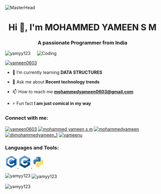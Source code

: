 ![MasterHead](https://camo.githubusercontent.com/69a64c1db5c749cbf9b3cb40c1248ebdc6f6b7788b2d008506910a088af92ecd/68747470733a2f2f70726576696577732e31323372662e636f6d2f696d616765732f6b617270656e6b6f696c69612f6b617270656e6b6f696c6961313830362f6b617270656e6b6f696c69613138303630303031312f3130323938383830362d766563746f722d6c696e652d7765622d636f6e636570742d666f722d70726f6772616d6d696e672d6c696e6561722d7765622d62616e6e65722d666f722d636f64696e672d2e6a7067)
<h1 align="center">Hi 👋, I'm MOHAMMED YAMEEN S M</h1>
<h3 align="center">A passionate Programmer from India</h3>
<img align="right" alt="Coding" width="400" src="https://c.tenor.com/NOYF3f82b_gAAAAC/programmer.gif">


<p align="left"> <img src="https://komarev.com/ghpvc/?username=yamyy123&label=Profile%20views&color=0e75b6&style=flat" alt="yamyy123" /> </p>

<p align="left"> <a href="https://twitter.com/yameen0603" target="blank"><img src="https://img.shields.io/twitter/follow/yameen0603?logo=twitter&style=for-the-badge" alt="yameen0603" /></a> </p>

- 🌱 I’m currently learning **DATA STRUCTURES**

- 💬 Ask me about **Recent technology trends**

- 📫 How to reach me **mohammedyameen0603@gmail.com**

- ⚡ Fun fact **I am just comical in my way**

<h3 align="left">Connect with me:</h3>
<p align="left">
<a href="https://twitter.com/yameen0603" target="blank"><img align="center" src="https://raw.githubusercontent.com/rahuldkjain/github-profile-readme-generator/master/src/images/icons/Social/twitter.svg" alt="yameen0603" height="30" width="40" /></a>
<a href="https://linkedin.com/in/mohammed-yameen" target="blank"><img align="center" src="https://raw.githubusercontent.com/rahuldkjain/github-profile-readme-generator/master/src/images/icons/Social/linked-in-alt.svg" alt="mohammed yameen s m" height="30" width="40" /></a>
<a href="https://www.codechef.com/users/mohammedyameen" target="blank"><img align="center" src="https://cdn.jsdelivr.net/npm/simple-icons@3.1.0/icons/codechef.svg" alt="mohammedyameen" height="30" width="40" /></a>
<a href="https://www.hackerrank.com/mohammedyameen_1?hr_r=1" target="blank"><img align="center" src="https://raw.githubusercontent.com/rahuldkjain/github-profile-readme-generator/master/src/images/icons/Social/hackerrank.svg" alt="@mohammedyameen_1" height="30" width="40" /></a>
<a href="https://www.leetcode.com/yameenu" target="blank"><img align="center" src="https://raw.githubusercontent.com/rahuldkjain/github-profile-readme-generator/master/src/images/icons/Social/leet-code.svg" alt="yameenu" height="30" width="40" /></a>
</p>

<h3 align="left">Languages and Tools:</h3>
<p align="left"> <a href="https://www.cprogramming.com/" target="_blank" rel="noreferrer"> <img src="https://raw.githubusercontent.com/devicons/devicon/master/icons/c/c-original.svg" alt="c" width="40" height="40"/> </a> <a href="https://www.w3schools.com/cpp/" target="_blank" rel="noreferrer"> <img src="https://raw.githubusercontent.com/devicons/devicon/master/icons/cplusplus/cplusplus-original.svg" alt="cplusplus" width="40" height="40"/> </a> <a href="https://www.python.org" target="_blank" rel="noreferrer"> <img src="https://raw.githubusercontent.com/devicons/devicon/master/icons/python/python-original.svg" alt="python" width="40" height="40"/> </a> </p>

<p><img align="left" src="https://github-readme-stats.vercel.app/api/top-langs?username=yamyy123&show_icons=true&locale=en&layout=compact" alt="yamyy123" /></p>

<p>&nbsp;<img align="center" src="https://github-readme-stats.vercel.app/api?username=yamyy123&show_icons=true&locale=en" alt="yamyy123" /></p>

<p><img align="center" src="https://github-readme-streak-stats.herokuapp.com/?user=yamyy123&" alt="yamyy123" /></p>
